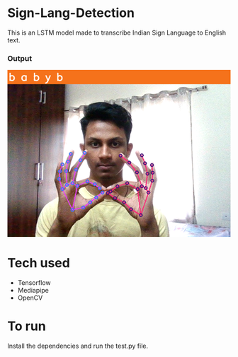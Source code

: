 # Sign-Lang-Detection
This is an LSTM model made to transcribe Indian Sign Language to English text. 

### Output
![](sample.png)

# Tech used
- Tensorflow
- Mediapipe
- OpenCV

# To run
Install the dependencies and run the test.py file.
